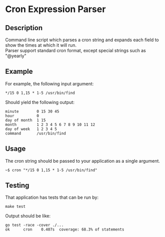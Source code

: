 # Cron Expression Parser

## Description
Command line script which parses a cron string and
expands each field to show the times at which it will run.  
Parser support standard cron format, 
except special strings such as "@yearly"

## Example
For example, the following input argument:
```shell
*/15 0 1,15 * 1-5 /usr/bin/find
```
Should yield the following output:
```shell
minute        0 15 30 45
hour          0
day of month  1 15
month         1 2 3 4 5 6 7 8 9 10 11 12
day of week   1 2 3 4 5
command       /usr/bin/find
```

## Usage
The cron string should be passed to your application as a single argument.

```shell
~$ cron "*/15 0 1,15 * 1-5 /usr/bin/find"
```

## Testing
That application has tests that can be run by:
```shell
make test
```

Output should be like:
```shell
go test -race -cover ./...
ok      cron    0.407s  coverage: 68.3% of statements
```